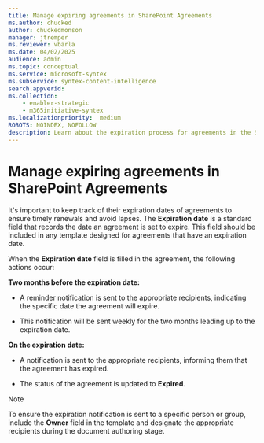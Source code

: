```yaml
---
title: Manage expiring agreements in SharePoint Agreements
ms.author: chucked
author: chuckedmonson
manager: jtremper
ms.reviewer: vbarla
ms.date: 04/02/2025
audience: admin
ms.topic: conceptual
ms.service: microsoft-syntex
ms.subservice: syntex-content-intelligence
search.appverid: 
ms.collection: 
    - enabler-strategic
    - m365initiative-syntex
ms.localizationpriority:  medium
ROBOTS: NOINDEX, NOFOLLOW
description: Learn about the expiration process for agreements in the SharePoint Agreements solution.
---
```


# Manage expiring agreements in SharePoint Agreements

It's important to keep track of their expiration dates of agreements to ensure timely renewals and avoid lapses. The **Expiration date** is a standard field that records the date an agreement is set to expire. This field should be included in any template designed for agreements that have an expiration date.

When the **Expiration date** field is filled in the agreement, the following actions occur:

**Two months before the expiration date:**

- A reminder notification is sent to the appropriate recipients, indicating the specific date the agreement will expire.

- This notification will be sent weekly for the two months leading up to the expiration date.

**On the expiration date:**

- A notification is sent to the appropriate recipients, informing them that the agreement has expired.

- The status of the agreement is updated to **Expired**.

> [!NOTE]
> To ensure the expiration notification is sent to a specific person or group, include the **Owner** field in the template and designate the appropriate recipients during the document authoring stage.